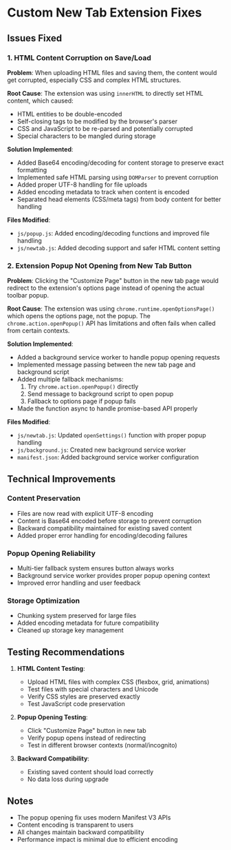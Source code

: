 # Custom New Tab Extension Fixes

## Issues Fixed

### 1. HTML Content Corruption on Save/Load
**Problem**: When uploading HTML files and saving them, the content would get corrupted, especially CSS and complex HTML structures.

**Root Cause**: The extension was using `innerHTML` to directly set HTML content, which caused:
- HTML entities to be double-encoded
- Self-closing tags to be modified by the browser's parser
- CSS and JavaScript to be re-parsed and potentially corrupted
- Special characters to be mangled during storage

**Solution Implemented**:
- Added Base64 encoding/decoding for content storage to preserve exact formatting
- Implemented safe HTML parsing using `DOMParser` to prevent corruption
- Added proper UTF-8 handling for file uploads
- Added encoding metadata to track when content is encoded
- Separated head elements (CSS/meta tags) from body content for better handling

**Files Modified**:
- `js/popup.js`: Added encoding/decoding functions and improved file handling
- `js/newtab.js`: Added decoding support and safer HTML content setting

### 2. Extension Popup Not Opening from New Tab Button
**Problem**: Clicking the "Customize Page" button in the new tab page would redirect to the extension's options page instead of opening the actual toolbar popup.

**Root Cause**: The extension was using `chrome.runtime.openOptionsPage()` which opens the options page, not the popup. The `chrome.action.openPopup()` API has limitations and often fails when called from certain contexts.

**Solution Implemented**:
- Added a background service worker to handle popup opening requests
- Implemented message passing between the new tab page and background script
- Added multiple fallback mechanisms:
  1. Try `chrome.action.openPopup()` directly
  2. Send message to background script to open popup
  3. Fallback to options page if popup fails
- Made the function async to handle promise-based API properly

**Files Modified**:
- `js/newtab.js`: Updated `openSettings()` function with proper popup handling
- `js/background.js`: Created new background service worker
- `manifest.json`: Added background service worker configuration

## Technical Improvements

### Content Preservation
- Files are now read with explicit UTF-8 encoding
- Content is Base64 encoded before storage to prevent corruption
- Backward compatibility maintained for existing saved content
- Added proper error handling for encoding/decoding failures

### Popup Opening Reliability
- Multi-tier fallback system ensures button always works
- Background service worker provides proper popup opening context
- Improved error handling and user feedback

### Storage Optimization
- Chunking system preserved for large files
- Added encoding metadata for future compatibility
- Cleaned up storage key management

## Testing Recommendations

1. **HTML Content Testing**:
   - Upload HTML files with complex CSS (flexbox, grid, animations)
   - Test files with special characters and Unicode
   - Verify CSS styles are preserved exactly
   - Test JavaScript code preservation

2. **Popup Opening Testing**:
   - Click "Customize Page" button in new tab
   - Verify popup opens instead of redirecting
   - Test in different browser contexts (normal/incognito)

3. **Backward Compatibility**:
   - Existing saved content should load correctly
   - No data loss during upgrade

## Notes

- The popup opening fix uses modern Manifest V3 APIs
- Content encoding is transparent to users
- All changes maintain backward compatibility
- Performance impact is minimal due to efficient encoding